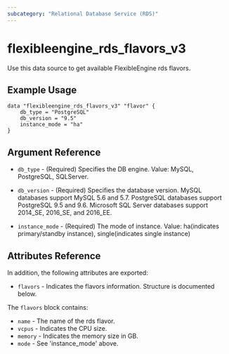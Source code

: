 ```yaml
---
subcategory: "Relational Database Service (RDS)"
---
```


# flexibleengine\_rds\_flavors\_v3

Use this data source to get available FlexibleEngine rds flavors.

## Example Usage

```hcl
data "flexibleengine_rds_flavors_v3" "flavor" {
    db_type = "PostgreSQL"
    db_version = "9.5"
    instance_mode = "ha"
}
```

## Argument Reference

* `db_type` - (Required) Specifies the DB engine. Value: MySQL, PostgreSQL, SQLServer.

* `db_version` -
  (Required)
  Specifies the database version. MySQL databases support MySQL 5.6
  and 5.7. PostgreSQL databases support
  PostgreSQL 9.5 and 9.6. Microsoft SQL Server
  databases support 2014_SE, 2016_SE, and 2016_EE.

* `instance_mode` - (Required) The mode of instance. Value: ha(indicates primary/standby instance), single(indicates single instance)

## Attributes Reference

In addition, the following attributes are exported:

* `flavors` -
  Indicates the flavors information. Structure is documented below.

The `flavors` block contains:

* `name` - The name of the rds flavor.
* `vcpus` - Indicates the CPU size.
* `memory` - Indicates the memory size in GB.
* `mode` - See 'instance_mode' above.
